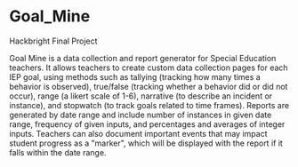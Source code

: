 Goal_Mine
=========

Hackbright Final Project

Goal Mine is a data collection and report generator for Special Education teachers. It allows teachers to create custom data collection pages for each IEP goal, using methods such as tallying (tracking how many times a behavior is observed), true/false (tracking whether a behavior did or did not occur), range (a likert scale of 1-6), narrative (to describe an incident or instance), and stopwatch (to track goals related to time frames). Reports are generated by date range and include number of instances in given date range, frequency of given inputs, and percentages and averages of integer inputs. Teachers can also document important events that may impact student progress as a "marker", which will be displayed with the report if it falls within the date range. 
